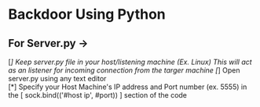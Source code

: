 # Backdoor Using Python

## For Server.py ->
[*] Keep server.py file in your host/listening machine (Ex. Linux)
    This will act as an listener for incoming connection from the targer machine
[*] Open server.py using any text editor    
[*] Specify your Host Machine's IP address and Port number (ex. 5555) in the [ sock.bind(('#host ip', #port)) ] section of the code
